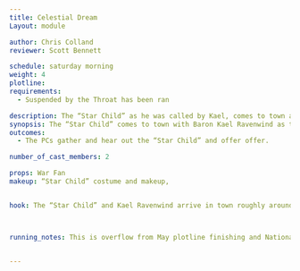 ```yaml
---
title: Celestial Dream
Layout: module

author: Chris Colland
reviewer: Scott Bennett

schedule: saturday morning
weight: 4
plotline: 
requirements: 
  - Suspended by the Throat has been ran

description: The “Star Child” as he was called by Kael, comes to town after finding Kael and rifting him to Cryptinth to lay out an offering to help against Valdrick.
synopsis: The “Star Child” comes to town with Baron Kael Ravenwind as they shared dreams before he was awake. Once all are assembled, the “Star Child” reveals his nature and his true power to the Adventurers. Those present in May will know his presence and nature from the Elemental Leyline Plot. But the “Star Child” will offer a set of choices he can do to aid in the battle with Valdrick to come…
outcomes: 
  - The PCs gather and hear out the “Star Child” and offer offer.

number_of_cast_members: 2

props: War Fan
makeup: “Star Child” costume and makeup, 


hook: The “Star Child” and Kael Ravenwind arrive in town roughly around Lunchtime to discuss the Elemental Leylines and the coming war with Valdrick. Choices need to be made



running_notes: This is overflow from May plotline finishing and National lead-in. This module is a break in the heaviness of task that is Moutesque and The Feral. Ideally this module happens around Lunchtime or just after so all can rest and hydrate. National and Local Plot decisions will be made during this conversation/discussion. Following this Module will be a Personal Plot hop to Stonewood and then a chain of Modules to reclaim Moutesque, essentially the calm before the storm so to speak =)


---
```




 


